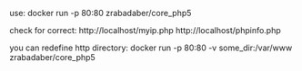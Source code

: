 use:
docker run -p 80:80 zrabadaber/core_php5

check for correct:
http://localhost/myip.php
http://localhost/phpinfo.php

you can redefine http directory:
docker run -p 80:80 -v some_dir:/var/www zrabadaber/core_php5
